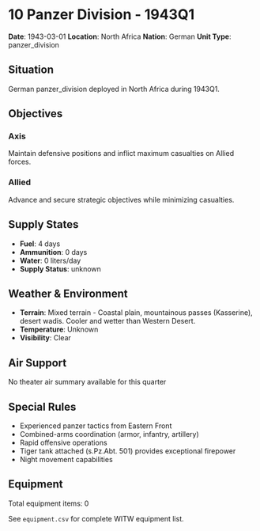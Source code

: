# 10 Panzer Division - 1943Q1

**Date**: 1943-03-01
**Location**: North Africa
**Nation**: German
**Unit Type**: panzer_division

## Situation

German panzer_division deployed in North Africa during 1943Q1.

## Objectives

### Axis
Maintain defensive positions and inflict maximum casualties on Allied forces.

### Allied
Advance and secure strategic objectives while minimizing casualties.

## Supply States

- **Fuel**: 4 days
- **Ammunition**: 0 days
- **Water**: 0 liters/day
- **Supply Status**: unknown

## Weather & Environment

- **Terrain**: Mixed terrain - Coastal plain, mountainous passes (Kasserine), desert wadis. Cooler and wetter than Western Desert.
- **Temperature**: Unknown
- **Visibility**: Clear

## Air Support

No theater air summary available for this quarter

## Special Rules

- Experienced panzer tactics from Eastern Front
- Combined-arms coordination (armor, infantry, artillery)
- Rapid offensive operations
- Tiger tank attached (s.Pz.Abt. 501) provides exceptional firepower
- Night movement capabilities

## Equipment

Total equipment items: 0

See `equipment.csv` for complete WITW equipment list.
